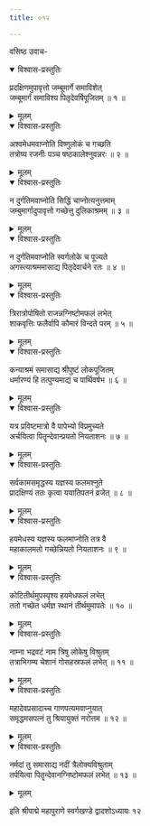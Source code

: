 ```yaml
---
title: ०१२

---
```

वसिष्ठ उवाच-  

<details open><summary>विश्वास-प्रस्तुतिः</summary>

प्रदक्षिणमुपावृत्तो जम्बूमार्गे समाविशेत्  
जम्बूमार्गं समाविश्य पितृदेवर्षिपूजितम् ॥ १ ॥
</details>

<details><summary>मूलम्</summary>

प्रदक्षिणमुपावृत्तो जम्बूमार्गे समाविशेत्  
जम्बूमार्गं समाविश्य पितृदेवर्षिपूजितम् ॥ १ ॥
</details>



<details open><summary>विश्वास-प्रस्तुतिः</summary>

अश्वमेधमवाप्नोति विष्णुलोकं च गच्छति  
तत्रोष्य रजनीः पञ्च षष्ठकालेश्नुवन्नरः ॥ २ ॥
</details>

<details><summary>मूलम्</summary>

अश्वमेधमवाप्नोति विष्णुलोकं च गच्छति  
तत्रोष्य रजनीः पञ्च षष्ठकालेश्नुवन्नरः ॥ २ ॥
</details>



<details open><summary>विश्वास-प्रस्तुतिः</summary>

न दुर्गतिमवाप्नोति सिद्धिं चाप्नोत्यनुत्तमाम्  
जम्बुमार्गादुपावृत्तो गच्छेत्तु दुलिकाश्रमम् ॥ ३ ॥
</details>

<details><summary>मूलम्</summary>

न दुर्गतिमवाप्नोति सिद्धिं चाप्नोत्यनुत्तमाम्  
जम्बुमार्गादुपावृत्तो गच्छेत्तु दुलिकाश्रमम् ॥ ३ ॥
</details>



<details open><summary>विश्वास-प्रस्तुतिः</summary>

न दुर्गतिमवाप्नोति स्वर्गलोके च पूज्यते  
अगस्त्याश्रममासाद्य पितृदेवार्चने रतः ॥ ४ ॥
</details>

<details><summary>मूलम्</summary>

न दुर्गतिमवाप्नोति स्वर्गलोके च पूज्यते  
अगस्त्याश्रममासाद्य पितृदेवार्चने रतः ॥ ४ ॥
</details>



<details open><summary>विश्वास-प्रस्तुतिः</summary>

त्रिरात्रोपोषितो राजन्नग्निष्टोमफलं लभेत्  
शाकवृत्तिः फलैर्वापि कौमारं विन्दते परम् ॥ ५ ॥
</details>

<details><summary>मूलम्</summary>

त्रिरात्रोपोषितो राजन्नग्निष्टोमफलं लभेत्  
शाकवृत्तिः फलैर्वापि कौमारं विन्दते परम् ॥ ५ ॥
</details>



<details open><summary>विश्वास-प्रस्तुतिः</summary>

कन्याश्रमं समासाद्य श्रीपुष्टं लोकपूजितम्  
धर्मारण्यं हि तत्पुण्यमाद्यं च पार्थिवर्षभ ॥ ६ ॥
</details>

<details><summary>मूलम्</summary>

कन्याश्रमं समासाद्य श्रीपुष्टं लोकपूजितम्  
धर्मारण्यं हि तत्पुण्यमाद्यं च पार्थिवर्षभ ॥ ६ ॥
</details>



<details open><summary>विश्वास-प्रस्तुतिः</summary>

यत्र प्रविष्टमात्रो वै पापेभ्यो विप्रमुच्यते  
अर्चयित्वा पितॄन्देवान्प्रयतो नियताशनः ॥ ७ ॥
</details>

<details><summary>मूलम्</summary>

यत्र प्रविष्टमात्रो वै पापेभ्यो विप्रमुच्यते  
अर्चयित्वा पितॄन्देवान्प्रयतो नियताशनः ॥ ७ ॥
</details>



<details open><summary>विश्वास-प्रस्तुतिः</summary>

सर्वकामसमृद्धस्य यज्ञस्य फलमश्नुते  
प्रादक्षिण्यं ततः कृत्वा ययातिपतनं व्रजेत् ॥ ८ ॥
</details>

<details><summary>मूलम्</summary>

सर्वकामसमृद्धस्य यज्ञस्य फलमश्नुते  
प्रादक्षिण्यं ततः कृत्वा ययातिपतनं व्रजेत् ॥ ८ ॥
</details>



<details open><summary>विश्वास-प्रस्तुतिः</summary>

हयमेधस्य यज्ञस्य फलमाप्नोति तत्र वै  
महाकालमतो गच्छेन्नियतो नियताशनः ॥ ९ ॥
</details>

<details><summary>मूलम्</summary>

हयमेधस्य यज्ञस्य फलमाप्नोति तत्र वै  
महाकालमतो गच्छेन्नियतो नियताशनः ॥ ९ ॥
</details>



<details open><summary>विश्वास-प्रस्तुतिः</summary>

कोटितीर्थमुपस्पृश्य हयमेधफलं लभेत्  
ततो गच्छेत धर्मज्ञ स्थानं तीर्थमुमापतेः ॥ १० ॥
</details>

<details><summary>मूलम्</summary>

कोटितीर्थमुपस्पृश्य हयमेधफलं लभेत्  
ततो गच्छेत धर्मज्ञ स्थानं तीर्थमुमापतेः ॥ १० ॥
</details>



<details open><summary>विश्वास-प्रस्तुतिः</summary>

नाम्ना भद्रवटं नाम त्रिषु लोकेषु विश्रुतम्  
तत्राभिगम्य चेशानं गोसहस्रफलं लभेत् ॥ ११ ॥
</details>

<details><summary>मूलम्</summary>

नाम्ना भद्रवटं नाम त्रिषु लोकेषु विश्रुतम्  
तत्राभिगम्य चेशानं गोसहस्रफलं लभेत् ॥ ११ ॥
</details>



<details open><summary>विश्वास-प्रस्तुतिः</summary>

महादेवप्रसादाच्च गाणपत्यमवाप्नुयात्  
समृद्धमसपत्नं तु श्रियायुक्तं नरोत्तम ॥ १२ ॥
</details>

<details><summary>मूलम्</summary>

महादेवप्रसादाच्च गाणपत्यमवाप्नुयात्  
समृद्धमसपत्नं तु श्रियायुक्तं नरोत्तम ॥ १२ ॥
</details>



<details open><summary>विश्वास-प्रस्तुतिः</summary>

नर्मदां तु समासाद्य नदीं त्रैलोक्यविश्रुताम्  
तर्पयित्वा पितॄन्देवानग्निष्टोमफलं लभेत् ॥ १३ ॥
</details>

<details><summary>मूलम्</summary>

नर्मदां तु समासाद्य नदीं त्रैलोक्यविश्रुताम्  
तर्पयित्वा पितॄन्देवानग्निष्टोमफलं लभेत् ॥ १३ ॥
</details>


इति श्रीपाद्मे महापुराणे स्वर्गखण्डे द्वादशोऽध्यायः १२